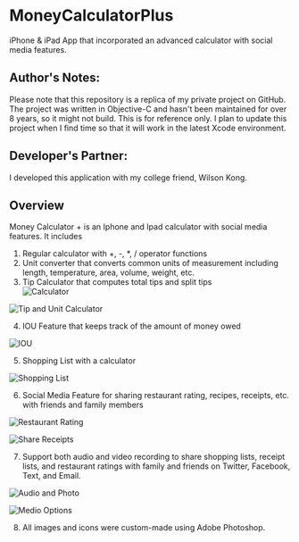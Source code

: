# MoneyCalculatorPlus 

iPhone & iPad App that incorporated an advanced calculator with social media features.

## Author's Notes:
Please note that this repository is a replica of my private project on GitHub. The project was written in Objective-C and hasn't been maintained for over 8 years, so it might not build. This is for reference only. I plan to update this project when I find time so that it will work in the latest Xcode environment.

## Developer's Partner:
I developed this application with my college friend, Wilson Kong.

## Overview

Money Calculator + is an Iphone and Ipad calculator with social media features.  It includes

1. Regular calculator with +, -, *, / operator functions
2. Unit converter that converts common units of measurement including length, temperature, area, volume, weight, etc.
3. Tip Calculator that computes total tips and split tips  
![Calculator](./doc/images/tipCalc.png)

![Tip and Unit Calculator](./doc/images/tip_unitConv.png)

4. IOU Feature that keeps track of the amount of money owed  
   
![IOU](./doc/images/profile_profileDetail.png)

5. Shopping List with a calculator
   
![Shopping List](./doc/images/shopCalc_Receipt.png)

6. Social Media Feature for sharing restaurant rating, recipes, receipts, etc. with friends and family members

![Restaurant Rating](./doc/images/restaurantRating.png)

![Share Receipts](./doc/images/shareReceipt.png)


7. Support both audio and video recording to share shopping lists, receipt lists, and restaurant ratings with family and friends on Twitter, Facebook, Text, and Email.
   
![Audio and Photo](./doc/images/audio_and_photo.png)

![Medio Options](./doc/images/mediaOption_audio.png)

8. All images and icons were custom-made using Adobe Photoshop.





